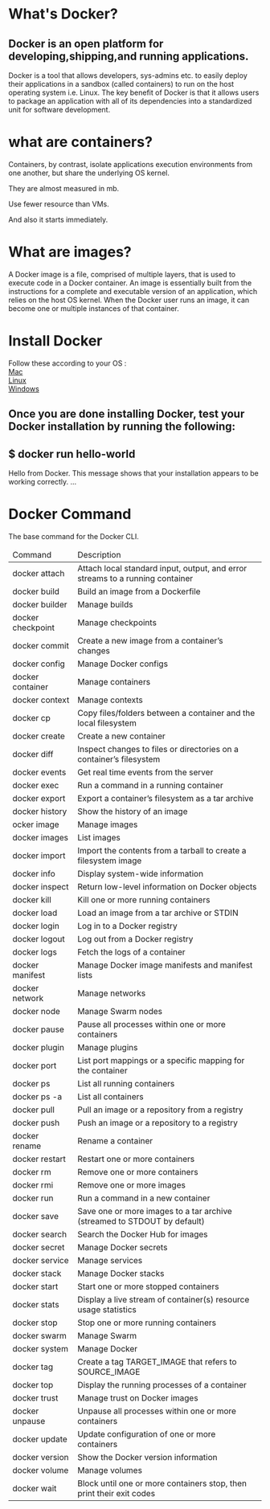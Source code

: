  What's Docker?
=======================

Docker is an open platform for developing,shipping,and running applications.
-------------


 Docker is a tool that allows developers, sys-admins etc. to easily deploy their applications in a sandbox (called containers) to run on the host operating system i.e. Linux. The key benefit of Docker is that it allows users to package an application with all of its dependencies into a standardized unit for software development.


what are containers?
==================

Containers, by contrast, isolate applications execution environments from one another, but share the underlying OS kernel.

They are almost measured in mb.

Use fewer resource than VMs.

And also it starts immediately.


What are images?
================

A Docker image is a file, comprised of multiple layers, that is used to execute code in a Docker container. An image is essentially built from the instructions for a complete and executable version of an application, which relies on the host OS kernel. When the Docker user runs an image, it can become one or multiple instances of that container.

Install Docker
==============
Follow these according to your OS : <br>
<a href="https://docs.docker.com/docker-for-mac/install/ "  target="_blank">Mac</a> <br>
<a href="https://docs.docker.com/engine/install/ubuntu/" target="_blank">Linux</a> <br>
<a href="https://docs.docker.com/docker-for-windows/install/" target="_blank">Windows</a> <br>

Once you are done installing Docker, test your Docker installation by running the following:
--------------------------------


$ docker run hello-world
-----------------------

Hello from Docker.
This message shows that your installation appears to be working correctly.
...

Docker Command
==============
The base command for the Docker CLI.

<table>
<thead>
  <tr>
    <td>Command</td>
    <td>Description</td>
  </tr>
</thead>
<tbody>

  
  <tr>
    <td>docker attach</td>
    <td>Attach local standard input, output, and error streams to a running container</td>
  </tr>

  
  <tr>
    <td>docker build</td>
    <td>Build an image from a Dockerfile</td>
  </tr>

  
  <tr>
    <td> docker builder</td>
    <td>Manage builds</td>
  </tr>

  
  <tr>
    <td> docker checkpoint</td>
    <td>Manage checkpoints</td>
  </tr>

  
  <tr>
    <td> docker commit</td>
    <td>Create a new image from a container’s changes</td>
  </tr>

  
  <tr>
    <td> docker config</td>
    <td>Manage Docker configs</td>
  </tr>

  
  <tr>
    <td>docker container</td>
    <td>Manage containers</td>
  </tr>

  
  <tr>
    <td> docker context</td>
    <td>Manage contexts</td>
  </tr>

  
  <tr>
    <td> docker cp </td>
    <td>Copy files/folders between a container and the local filesystem</td>
  </tr>

  
  <tr>
    <td>docker create </td>
    <td>Create a new container</td>
  </tr>

  
  <tr>
    <td> docker diff</td>
    <td>Inspect changes to files or directories on a container’s filesystem</td>
  </tr>

  
  <tr>
    <td> docker events</td>
    <td>Get real time events from the server</td>
  </tr>

  
  <tr>
    <td>docker exec </td>
    <td>Run a command in a running container</td>
  </tr>

  
  <tr>
    <td> docker export </td>
    <td>Export a container’s filesystem as a tar archive</td>
  </tr>

  
  <tr>
    <td>docker history </td>
    <td>Show the history of an image</td>
  </tr>

  
  <tr>
    <td>ocker image</td>
    <td>Manage images</td>
  </tr>

  
  <tr>
    <td> docker images</td>
    <td>List images</td>
  </tr>

  
  <tr>
    <td> docker import</td>
    <td>Import the contents from a tarball to create a filesystem image</td>
  </tr>

  
  <tr>
    <td> docker info </td>
    <td>Display system-wide information</td>
  </tr>

  
  <tr>
    <td>docker inspect</td>
    <td>Return low-level information on Docker objects</td>
  </tr>

  
  <tr>
    <td>docker kill</td>
    <td>Kill one or more running containers</td>
  </tr>

  
  <tr>
    <td>docker load </td>
    <td>Load an image from a tar archive or STDIN</td>
  </tr>

  
  <tr>
    <td>docker login </td>
    <td>Log in to a Docker registry</td>
  </tr>

  
  <tr>
    <td>docker logout </td>
    <td>Log out from a Docker registry</td>
  </tr>

  
  <tr>
    <td>docker logs </td>
    <td>Fetch the logs of a container</td>
  </tr>

  
  <tr>
    <td>docker manifest </td>
    <td>Manage Docker image manifests and manifest lists</td>
  </tr>

  
  <tr>
    <td> docker network </td>
    <td>Manage networks</td>
  </tr>

  
  <tr>
    <td>docker node </td>
    <td>Manage Swarm nodes</td>
  </tr>

  
  <tr>
    <td> docker pause </td>
    <td>Pause all processes within one or more containers</td>
  </tr>

  
  <tr>
    <td>docker plugin </td>
    <td>Manage plugins</td>
  </tr>

  
  <tr>
    <td>docker port </td>
    <td>List port mappings or a specific mapping for the container</td>
  </tr>

  
  <tr>
    <td> docker ps</td>
    <td>List all running containers</td>
  </tr>
  
  <tr>
    <td>docker ps -a </td>
    <td>List all containers</td>
  </tr>
  
  <tr>
    <td>docker pull </td>
    <td>Pull an image or a repository from a registry</td>
  </tr>

  
  <tr>
    <td> docker push </td>
    <td>Push an image or a repository to a registry</td>
  </tr>

  
  <tr>
    <td> docker rename </td>
    <td>Rename a container</td>
  </tr>

  
  <tr>
    <td> docker restart </td>
    <td>Restart one or more containers</td>
  </tr>

  
  <tr>
    <td>docker rm </td>
    <td>Remove one or more containers</td>
  </tr>

  
  <tr>
    <td>docker rmi </td>
    <td>Remove one or more images</td>
  </tr>

  
  <tr>
    <td> docker run </td>
    <td>Run a command in a new container</td>
  </tr>

  
  <tr>
    <td> docker save </td>
    <td>Save one or more images to a tar archive (streamed to STDOUT by default)</td>
  </tr>

  
  <tr>
    <td>docker search</td>
    <td>Search the Docker Hub for images</td>
  </tr>

  
  <tr>
    <td>docker secret</td>
    <td>Manage Docker secrets</td>
  </tr>

  
  <tr>
    <td>docker service</td>
    <td>Manage services</td>
  </tr>

  
  <tr>
    <td>docker stack</td>
    <td>Manage Docker stacks</td>
  </tr>

  
  <tr>
    <td>docker start</td>
    <td>Start one or more stopped containers</td>
  </tr>

  
  <tr>
    <td>docker stats</td>
    <td>Display a live stream of container(s) resource usage statistics</td>
  </tr>

  
  <tr>
    <td>docker stop</td>
    <td>Stop one or more running containers</td>
  </tr>

  
  <tr>
    <td> docker swarm</td>
    <td>Manage Swarm</td>
  </tr>

  
  <tr>
    <td> docker system</td>
    <td>Manage Docker</td>
  </tr>

  
  <tr>
    <td> docker tag</td>
    <td>Create a tag TARGET_IMAGE that refers to SOURCE_IMAGE</td>
  </tr>

  
  <tr>
    <td> docker top</td>
    <td>Display the running processes of a container</td>
  </tr>

  
  <tr>
    <td> docker trust</td>
    <td>Manage trust on Docker images</td>
  </tr>

  
  <tr>
    <td>  docker unpause</td>
    <td>Unpause all processes within one or more containers</td>
  </tr>

  
  <tr>
    <td> docker update</td>
    <td>Update configuration of one or more containers</td>
  </tr>

  
  <tr>
    <td> docker version</td>
    <td>Show the Docker version information</td>
  </tr>

  
  <tr>
    <td> docker volume</td>
    <td>Manage volumes</td>
  </tr>

  
  <tr>
    <td>docker wait</td>
    <td>Block until one or more containers stop, then print their exit codes</td>
  </tr>

</tbody>
</table>




 

 
